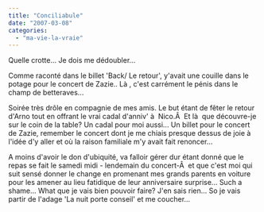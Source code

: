 ```yaml
---
title: "Conciliabule"
date: "2007-03-08"
categories: 
  - "ma-vie-la-vraie"
---
```


Quelle crotte... Je dois me dédoubler...

Comme raconté dans le billet 'Back/ Le retour', y'avait une couille dans le potage pour le concert de Zazie.. Là , c'est carrément le pénis dans le champ de betteraves...

Soirée très drôle en compagnie de mes amis. Le but étant de fêter le retour d'Arno tout en offrant le vrai cadal d'anniv' à  Nico.Â  Et là  que découvre-je sur le coin de la table? Un cadal pour moi aussi... Un billet pour le concert de Zazie, remember le concert dont je me chiais presque dessus de joie à  l'idée d'y aller et où la raison familiale m'y avait fait renoncer...

A moins d'avoir le don d'ubiquité, va falloir gérer dur étant donné que le repas se fait le samedi midi - lendemain du concert-Â  et que c'est moi qui suit sensé donner le change en promenant mes grands parents en voiture pour les amener au lieu fatidique de leur anniversaire surprise... Such a shame... What que je vais bien pouvoir faire? J'en sais rien... So je vais partir de l'adage 'La nuit porte conseil' et me coucher...

